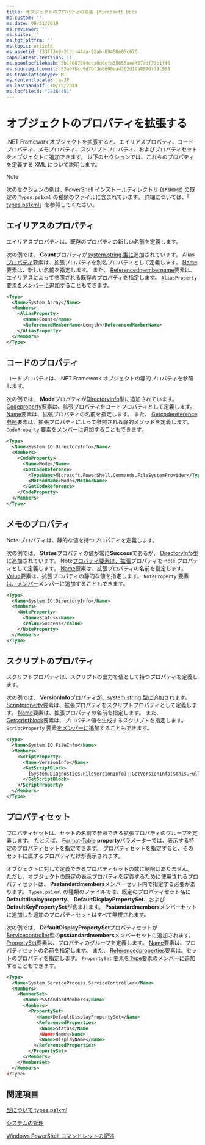 ```yaml
---
title: オブジェクトのプロパティの拡張 |Microsoft Docs
ms.custom: ''
ms.date: 08/21/2019
ms.reviewer: ''
ms.suite: ''
ms.tgt_pltfrm: ''
ms.topic: article
ms.assetid: f33ff3e9-213c-44aa-92ab-09450e65c676
caps.latest.revision: 11
ms.openlocfilehash: 3b14007384cca0d0cfa35655aee437adf73b1ff0
ms.sourcegitcommit: 52a67bcd9d7bf3e8600ea4302d1fa8970ff9c998
ms.translationtype: MT
ms.contentlocale: ja-JP
ms.lasthandoff: 10/15/2019
ms.locfileid: "72364451"
---
```

# <a name="extending-properties-for-objects"></a>オブジェクトのプロパティを拡張する

.NET Framework オブジェクトを拡張すると、エイリアスプロパティ、コードプロパティ、メモプロパティ、スクリプトプロパティ、およびプロパティセットをオブジェクトに追加できます。 以下のセクションでは、これらのプロパティを定義する XML について説明します。

> [!NOTE]
> 次のセクションの例は、PowerShell インストールディレクトリ (`$PSHOME`) の既定の `Types.ps1xml` の種類のファイルに含まれています。 詳細については、「 [types.ps1xml](/powershell/module/microsoft.powershell.core/about/about_types.ps1xml)」を参照してください。

## <a name="alias-properties"></a>エイリアスのプロパティ

エイリアスプロパティは、既存のプロパティの新しい名前を定義します。

次の例では、 **Count**プロパティが[system.string 型に](/dotnet/api/System.Array)追加されています。 Alias[プロパティ](/dotnet/api/system.management.automation.psaliasproperty)要素は、拡張プロパティを別名プロパティとして定義します。 [Name](/dotnet/api/system.management.automation.psmemberinfo.name)要素は、新しい名前を指定します。 また、 [Referencedmembername](/dotnet/api/system.management.automation.psaliasproperty.referencedmembername)要素は、エイリアスによって参照される既存のプロパティを指定します。 `AliasProperty` 要素[をメンバーに](/dotnet/api/system.management.automation.psmemberset)追加することもできます。

```xml
<Type>
  <Name>System.Array</Name>
  <Members>
    <AliasProperty>
      <Name>Count</Name>
      <ReferencedMemberName>Length</ReferencedMemberName>
    </AliasProperty>
  </Members>
</Type>
```

## <a name="code-properties"></a>コードのプロパティ

コードプロパティは、.NET Framework オブジェクトの静的プロパティを参照します。

次の例では、 **Mode**プロパティが[DirectoryInfo](/dotnet/api/System.IO.DirectoryInfo)型に追加されています。 [Codeproperty](/dotnet/api/system.management.automation.pscodeproperty)要素は、拡張プロパティをコードプロパティとして定義します。 [Name](/dotnet/api/system.management.automation.psmemberinfo.name)要素は、拡張プロパティの名前を指定します。 また、 [Getcodereference 参照](/dotnet/api/system.management.automation.pscodeproperty.gettercodereference)要素は、拡張プロパティによって参照される静的メソッドを定義します。 `CodeProperty` 要素[をメンバーに](/dotnet/api/system.management.automation.psmemberset)追加することもできます。

```xml
<Type>
  <Name>System.IO.DirectoryInfo</Name>
  <Members>
    <CodeProperty>
      <Name>Mode</Name>
      <GetCodeReference>
        <TypeName>Microsoft.PowerShell.Commands.FileSystemProvider</TypeName>
        <MethodName>Mode</MethodName>
      </GetCodeReference>
    </CodeProperty>
  </Members>
</Type>
```

## <a name="note-properties"></a>メモのプロパティ

Note プロパティは、静的な値を持つプロパティを定義します。

次の例では、 **Status**プロパティの値が常に**Success**であるが、 [DirectoryInfo](/dotnet/api/System.IO.DirectoryInfo)型に追加されています。 Note[プロパティ要素は、拡張](/dotnet/api/system.management.automation.psnoteproperty)プロパティを note プロパティとして定義します。 [Name](/dotnet/api/system.management.automation.psmemberinfo.name)要素は、拡張プロパティの名前を指定します。 [Value](/dotnet/api/system.management.automation.psnoteproperty.value)要素は、拡張プロパティの静的な値を指定します。 `NoteProperty` 要素[は、メンバー](/dotnet/api/system.management.automation.psmemberset)メンバーに追加することもできます。

```xml
<Type>
  <Name>System.IO.DirectoryInfo</Name>
  <Members>
    <NoteProperty>
      <Name>Status</Name>
      <Value>Success</Value>
    </NoteProperty>
  </Members>
</Type>
```

## <a name="script-properties"></a>スクリプトのプロパティ

スクリプトプロパティは、スクリプトの出力を値として持つプロパティを定義します。

次の例では、 **VersionInfo**プロパティ[が、system.string 型に](/dotnet/api/System.IO.FileInfo)追加されます。 [Scriptproperty](/dotnet/api/system.management.automation.psscriptproperty)要素は、拡張プロパティをスクリプトプロパティとして定義します。 [Name](/dotnet/api/system.management.automation.psmemberinfo.name)要素は、拡張プロパティの名前を指定します。 また、 [Getscriptblock](/dotnet/api/system.management.automation.psscriptproperty.getterscript)要素は、プロパティ値を生成するスクリプトを指定します。 `ScriptProperty` 要素[をメンバーに](/dotnet/api/system.management.automation.psmemberset)追加することもできます。

```xml
<Type>
  <Name>System.IO.FileInfo</Name>
  <Members>
    <ScriptProperty>
      <Name>VersionInfo</Name>
      <GetScriptBlock>
        [System.Diagnostics.FileVersionInfo]::GetVersionInfo($this.FullName)
      </GetScriptBlock>
    </ScriptProperty>
  </Members>
</Type>
```

## <a name="property-sets"></a>プロパティセット

プロパティセットは、セットの名前で参照できる拡張プロパティのグループを定義します。
たとえば、 [Format-Table](/powershell/module/Microsoft.PowerShell.Utility/Format-Table)
**property**パラメーターでは、表示する特定のプロパティセットを指定できます。 プロパティセットを指定すると、そのセットに属するプロパティだけが表示されます。

オブジェクトに対して定義できるプロパティセットの数に制限はありません。 ただし、オブジェクトの既定の表示プロパティを定義するために使用されるプロパティセットは、 **Psstandardmembers**メンバーセット内で指定する必要があります。 `Types.ps1xml` の種類のファイルでは、既定のプロパティセット名に**Defaultdisplayproperty**、 **DefaultDisplayPropertySet**、および**DefaultKeyPropertySet**が含まれます。 **Psstandardmembers**メンバーセットに追加した追加のプロパティセットはすべて無視されます。

次の例では、 **DefaultDisplayPropertySet**プロパティセットが[Servicecontroller](/dotnet/api/System.ServiceProcess.ServiceController)型の**psstandardmembers**メンバーセットに追加されます。 [PropertySet](/dotnet/api/system.management.automation.pspropertyset)要素は、プロパティのグループを定義します。 [Name](/dotnet/api/system.management.automation.psmemberinfo.name)要素は、プロパティセットの名前を指定します。 また、 [Referencedproperties](/dotnet/api/system.management.automation.pspropertyset.referencedpropertynames)要素は、セットのプロパティを指定します。 `PropertySet` 要素を[Type](/dotnet/api/system.management.automation.pstypename)要素のメンバーに追加することもできます。

```xml
<Type>
  <Name>System.ServiceProcess.ServiceController</Name>
  <Members>
    <MemberSet>
      <Name>PSStandardMembers</Name>
      <Members>
        <PropertySet>
           <Name>DefaultDisplayPropertySet</Name>
           <ReferencedProperties>
            <Name>Status</Name
            <Name>Name</Name>
            <Name>DisplayName</Name>
          </ReferencedProperties>
        </PropertySet>
      </Members>
    </MemberSet>
  </Members>
</Type>
```

## <a name="see-also"></a>関連項目

[型について types.ps1xml](/powershell/module/microsoft.powershell.core/about/about_types.ps1xml)

[システムの管理](/dotnet/api/System.Management.Automation)

[Windows PowerShell コマンドレットの記述](./writing-a-windows-powershell-cmdlet.md)
